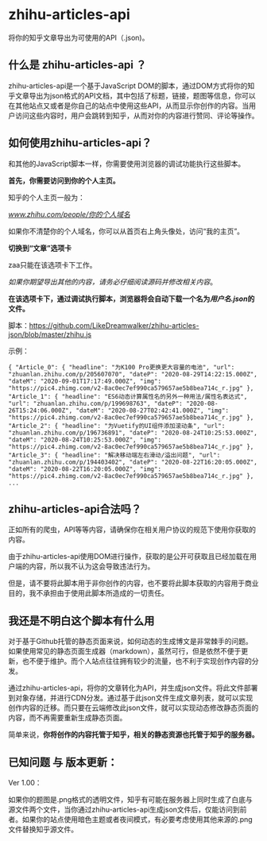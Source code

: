 # zhihu-articles-api

将你的知乎文章导出为可使用的API（.json)。

## 什么是 zhihu-articles-api ？

zhihu-articles-api是一个基于JavaScript DOM的脚本，通过DOM方式将你的知乎文章导出为json格式的API文档，其中包括了标题，链接，题图等信息，你可以在其他站点又或者是你自己的站点中使用这些API，从而显示你创作的内容。当用户访问这些内容时，用户会跳转到知乎，从而对你的内容进行赞同、评论等操作。

## 如何使用zhihu-articles-api？

和其他的JavaScript脚本一样，你需要使用浏览器的调试功能执行这些脚本。

**首先，你需要访问到你的个人主页。**

知乎的个人主页一般为：

*www.zhihu.com/people/你的个人域名*

如果你不清楚你的个人域名，你可以从首页右上角头像处，访问“我的主页”。

**切换到“文章”选项卡**

zaa只能在该选项卡下工作。

*如果你期望导出其他的内容，请务必仔细阅读源码并修改相关内容*。

**在该选项卡下，通过调试执行脚本，浏览器将会自动下载一个名为*用户名.json*的文件。**

脚本：https://github.com/LikeDreamwalker/zhihu-articles-json/blob/master/zhihu.js

示例：

`{
    "Article_0": {
        "headline": "为K100 Pro更换更大容量的电池",
        "url": "zhuanlan.zhihu.com/p/205607070",
        "dateP": "2020-08-29T14:22:15.000Z",
        "dateM": "2020-09-01T17:17:49.000Z",
        "img": "https://pic4.zhimg.com/v2-8ac0ec7ef990ca579657ae5b8bea714c_r.jpg"
    },
    "Article_1": {
        "headline": "ES6动态计算属性名的另外一种用法/属性名表达式",
        "url": "zhuanlan.zhihu.com/p/199698763",
        "dateP": "2020-08-26T15:24:06.000Z",
        "dateM": "2020-08-27T02:42:41.000Z",
        "img": "https://pic4.zhimg.com/v2-8ac0ec7ef990ca579657ae5b8bea714c_r.jpg"
    },
    "Article_2": {
        "headline": "为Vuetify的UI组件添加滚动条",
        "url": "zhuanlan.zhihu.com/p/196736891",
        "dateP": "2020-08-24T10:25:53.000Z",
        "dateM": "2020-08-24T10:25:53.000Z",
        "img": "https://pic4.zhimg.com/v2-8ac0ec7ef990ca579657ae5b8bea714c_r.jpg"
    },
    "Article_3": {
        "headline": "解决移动端左右滑动/溢出问题",
        "url": "zhuanlan.zhihu.com/p/194403402",
        "dateP": "2020-08-22T16:20:05.000Z",
        "dateM": "2020-08-22T16:20:05.000Z",
        "img": "https://pic4.zhimg.com/v2-8ac0ec7ef990ca579657ae5b8bea714c_r.jpg"
    },
    ...`

## zhihu-articles-api合法吗？

正如所有的爬虫，API等等内容，请确保你在相关用户协议的规范下使用你获取的内容。

由于zhihu-articles-api使用DOM进行操作，获取的是公开可获取且已经加载在用户端的内容，所以我不认为这会导致违法行为。

但是，请不要将此脚本用于非你创作的内容，也不要将此脚本获取的内容用于商业目的，我不承担由于使用此脚本所造成的一切责任。

## 我还是不明白这个脚本有什么用

对于基于Github托管的静态页面来说，如何动态的生成博文是非常棘手的问题。如果使用常见的静态页面生成器（markdown），虽然可行，但是依然不便于更新，也不便于维护。而个人站点往往拥有较少的流量，也不利于实现创作内容的分发。

通过zhihu-articles-api，将你的文章转化为API，并生成json文件。将此文件部署到对象存储，并进行CDN分发。通过基于此json文件生成文章列表，就可以实现创作内容的迁移。而只要在云端修改此json文件，就可以实现动态修改静态页面的内容，而不再需要重新生成静态页面。

简单来说，**你将创作的内容托管于知乎，相关的静态资源也托管于知乎的服务器。**

## 已知问题 与 版本更新：

Ver 1.00：

如果你的题图是.png格式的透明文件，知乎有可能在服务器上同时生成了白底与源文件两个文件，当你通过zhihu-articles-api生成json文件后，仅能访问到前者。如果你的站点使用暗色主题或者夜间模式，有必要考虑使用其他来源的.png文件替换知乎源文件。